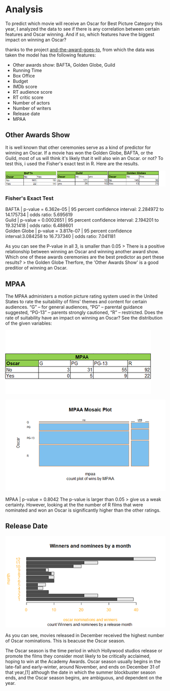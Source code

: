 # Analysis 

To predict which movie will receive an Oscar for Best Picture Category this year, I analyzed the data to see if there is any correlation between certain features and Oscar winning. And if so, which features have the biggest impact on winning an Oscar? 

thanks to the project  [and-the-award-goes-to](https://github.com/scruwys/and-the-award-goes-to),
from which the data was taken 
the model has the following features:

-	Other awards show: BAFTA, Golden Globe, Guild
-	Running Time
-	Box Office
-	Budget
-	IMDb score
-	RT audience score
-	RT critic score
-	Number of actors
-	Number of writers
-	Release date
-	MPAA

## Other Awards Show 

It is well known that other ceremonies serve as a kind of predictor for winning an Oscar. If a movie has won the Golden Globe, BAFTA, or the Guild, most of us will think it's likely that it will also win an Oscar. or not?
To test this, i used the Fisher's exact test in R. Here are the results.

![alt text](WebApplication1/Images/tab1.png)


### Fisher's Exact Test

BAFTA | p-value = 6.362e-05 | 95 percent confidence interval: 2.284972 to 14.175734 | odds ratio: 5.695619  
Guild | p-value = 0.0002651 | 95 percent confidence interval: 2.194201 to 19.321418 | odds ratio:  6.488601  
Golden Globe | p-value = 3.817e-07 | 95 percent confidence interval:3.084258 to 16.737340 | odds ratio: 7.041181 

As you can see the P-value in all 3, is smaller than 0.05 > There is a positive relationship between winning an Oscar and winning another award show.                                          
Which one of these awards ceremonies are the best predictor as pert these results? > the Golden Globe 
Therfore, the 'Other Awards Show' is a good preditior of winning an Oscar.
## MPAA

The MPAA administers a motion picture rating system used in the United States to rate the suitability of films' themes and content for certain audiences.
“G” – for general audiences, “PG” – parental guidance suggested, “PG-13” – parents strongly cautioned, “R” – restricted.
Does the rate of suitability have an impact on winning an Oscar? See the distribution of the given variables:

![alt text](WebApplication1/Images/tab2.png)

![alt text](WebApplication1/Images/Rplot.png)


MPAA | p-value = 0.8042
The p-value is larger than 0.05 > give us a weak certainty.
However, looking at the the number of R films that were nominated and won an Oscar is significantly higher than the other ratings. 

## Release Date 

![alt text](WebApplication1/Images/Rplot01.png)

As you can see, movies released in December received the highest number of Oscar nominations. This is beacuse the Oscar season.

The Oscar season is the time period in which Hollywood studios release or promote the films they consider most likely to be critically acclaimed, hoping to win at the Academy Awards. Oscar season usually begins in the late-fall and early-winter, around November, and ends on December 31 of that year,[1] although the date in which the summer blockbuster season ends, and the Oscar season begins, are ambiguous, and dependent on the year. 


